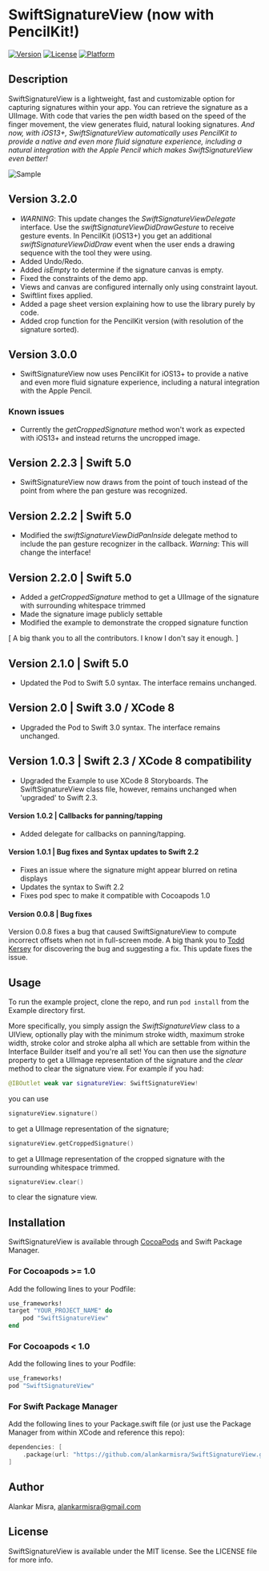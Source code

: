 # SwiftSignatureView (now with PencilKit!)

[![Version](https://img.shields.io/cocoapods/v/SwiftSignatureView.svg?style=flat)](http://cocoapods.org/pods/SwiftSignatureView)
[![License](https://img.shields.io/cocoapods/l/SwiftSignatureView.svg?style=flat)](http://cocoapods.org/pods/SwiftSignatureView)
[![Platform](https://img.shields.io/cocoapods/p/SwiftSignatureView.svg?style=flat)](http://cocoapods.org/pods/SwiftSignatureView)

## Description
SwiftSignatureView is a lightweight, fast and customizable option for capturing signatures within your app. You can retrieve the signature as a UIImage. With code that varies the pen width based on the speed of the finger movement, the view generates fluid, natural looking signatures. *And now, with iOS13+, SwiftSignatureView automatically uses PencilKit to provide a native and even more fluid signature experience, including a natural integration with the Apple Pencil which makes SwiftSignatureView even better!*

![Sample](http://i.imgur.com/dnXs4ND.png)

## Version 3.2.0 
- _WARNING_: This update changes the _SwiftSignatureViewDelegate_ interface. Use the _swiftSignatureViewDidDrawGesture_ to receive gesture events. In PencilKit (iOS13+) you get an additional _swiftSignatureViewDidDraw_ event when the user ends a drawing sequence with the tool they were using.
- Added Undo/Redo.
- Added _isEmpty_ to determine if the signature canvas is empty.
- Fixed the constraints of the demo app. 
- Views and canvas are configured internally only using constraint layout.
- Swiftlint fixes applied.
- Added a page sheet version explaining how to use the library purely by code.
- Added crop function for the PencilKit version (with resolution of the signature sorted).

## Version 3.0.0 
- SwiftSignatureView now uses PencilKit for iOS13+ to provide a native and even more fluid signature experience, including a natural integration with the Apple Pencil. 

### Known issues
- Currently the *getCroppedSignature* method won't work as expected with iOS13+ and instead returns the uncropped image. 

## Version 2.2.3 | Swift 5.0
- SwiftSignatureView now draws from the point of touch instead of the point from where the pan gesture was recognized.


## Version 2.2.2 | Swift 5.0
- Modified the *swiftSignatureViewDidPanInside* delegate method to include the pan gesture recognizer in the callback. 
  _Warning_: This will change the interface!

## Version 2.2.0 | Swift 5.0 
- Added a *getCroppedSignature* method to get a UIImage of the signature with surrounding whitespace trimmed
- Made the signature image publicly settable
- Modified the example to demonstrate the cropped signature function

[ A big thank you to all the contributors. I know I don't say it enough. ]

## Version 2.1.0 | Swift 5.0 
- Updated the Pod to Swift 5.0 syntax. The interface remains unchanged.

## Version 2.0 | Swift 3.0 / XCode 8
- Upgraded the Pod to Swift 3.0 syntax. The interface remains unchanged. 

## Version 1.0.3 | Swift 2.3 / XCode 8 compatibility
- Upgraded the Example to use XCode 8 Storyboards. The SwiftSignatureView class file, however, remains unchanged when 'upgraded' to Swift 2.3.

#### Version 1.0.2 | Callbacks for panning/tapping
- Added delegate for callbacks on panning/tapping.

#### Version 1.0.1 | Bug fixes and Syntax updates to Swift 2.2
- Fixes an issue where the signature might appear blurred on retina displays
- Updates the syntax to Swift 2.2
- Fixes pod spec to make it compatible with Cocoapods 1.0

#### Version 0.0.8 | Bug fixes
Version 0.0.8 fixes a bug that caused SwiftSignatureView to compute incorrect offsets when not in full-screen mode. A big thank you to [Todd Kersey](https://github.com/tokersey) for discovering the bug and suggesting a fix. This update fixes the issue.

## Usage

To run the example project, clone the repo, and run `pod install` from the Example directory first. 

More specifically, you simply assign the *SwiftSignatureView* class to a UIView, optionally play with the minimum stroke width, maximum stroke width, stroke color and stroke alpha all which are settable from within the Interface Builder itself and you're all set! You can then use the *signature* property to get a UIImage representation of the signature and the *clear* method to clear the signature view. For example if you had:

```swift
@IBOutlet weak var signatureView: SwiftSignatureView!
```

you can use

```swift
signatureView.signature()
```

to get a UIImage representation of the signature;

```swift
signatureView.getCroppedSignature()
```

to get a UIImage representation of the cropped signature with the surrounding whitespace trimmed.

```swift
signatureView.clear()
```

to clear the signature view.

## Installation

SwiftSignatureView is available through [CocoaPods](http://cocoapods.org) and Swift Package Manager.

### For Cocoapods >= 1.0 

Add the following lines to your Podfile:

```ruby
use_frameworks!
target "YOUR_PROJECT_NAME" do
    pod "SwiftSignatureView"
end
```

### For Cocoapods < 1.0

Add the following lines to your Podfile:

```ruby
use_frameworks!
pod "SwiftSignatureView"
```

### For Swift Package Manager

Add the following lines to your Package.swift file (or just use the Package Manager from within XCode and reference this repo):

```swift
dependencies: [
    .package(url: "https://github.com/alankarmisra/SwiftSignatureView.git", from: "3.2.0")
]
```

## Author

Alankar Misra, alankarmisra@gmail.com

## License

SwiftSignatureView is available under the MIT license. See the LICENSE file for more info.
